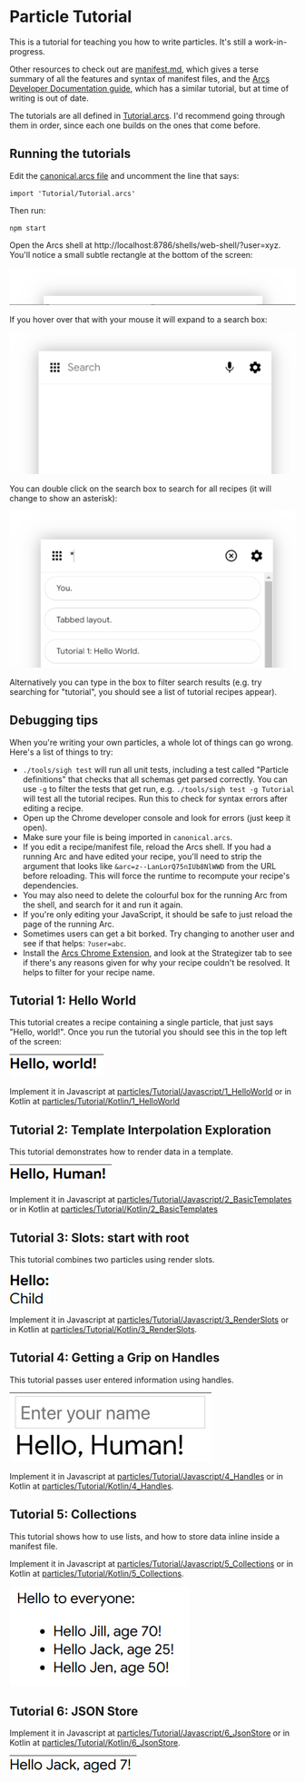 # Particle Tutorial

This is a tutorial for teaching you how to write particles. It's still a work-in-progress.

Other resources to check out are [manifest.md](../../src/runtime/manifest.md), which gives a terse summary of all the features and syntax of
manifest files, and the [Arcs Developer Documentation guide](https://docs.google.com/document/d/1F6Q4u_VbXGlfYUm0y_OSNJOe9nIeSCnrRMZnls8Hkvg),
which has a similar tutorial, but at time of writing is out of date.

The tutorials are all defined in [Tutorial.arcs](Tutorial.arcs). I'd recommend going through them in order, since each one builds on the
ones that come before.

## Running the tutorials

Edit the [canonical.arcs file](../canonical.arcs) and uncomment the line that says:

```
import 'Tutorial/Tutorial.arcs'
```

Then run:

```
npm start
```

Open the Arcs shell at http://localhost:8786/shells/web-shell/?user=xyz. You'll notice a small subtle rectangle at the bottom of the screen:

![Shell rectangle](screenshots/shell-rectangle.png)

If you hover over that with your mouse it will expand to a search box:

![Shell search](screenshots/shell-search.png)

You can double click on the search box to search for all recipes (it will change to show an asterisk):

![Shell search all](screenshots/shell-search-all.png)

Alternatively you can type in the box to filter search results (e.g. try searching for "tutorial", you should see a list of tutorial recipes
appear).

## Debugging tips

When you're writing your own particles, a whole lot of things can go wrong. Here's a list of things to try:

* `./tools/sigh test` will run all unit tests, including a test called "Particle definitions" that checks that all schemas get parsed correctly.
  You can use `-g` to filter the tests that get run, e.g. `./tools/sigh test -g Tutorial` will test all the tutorial recipes. Run this to check
  for syntax errors after editing a recipe.
* Open up the Chrome developer console and look for errors (just keep it open).
* Make sure your file is being imported in `canonical.arcs`.
* If you edit a recipe/manifest file, reload the Arcs shell. If you had a running Arc and have edited your recipe, you'll need to strip the
  argument that looks like `&arc=z--LanLorQ75nIUb8NlWWD` from the URL before reloading. This will force the runtime to recompute your recipe's
  dependencies.
* You may also need to delete the colourful box for the running Arc from the shell, and search for it and run it again.
* If you're only editing your JavaScript, it should be safe to just reload the page of the running Arc.
* Sometimes users can get a bit borked. Try changing to another user and see if that helps: `?user=abc`.
* Install the [Arcs Chrome Extension](../../extension/README.md), and look at the Strategizer tab to see if there's any reasons given for why
  your recipe couldn't be resolved. It helps to filter for your recipe name.

## Tutorial 1: Hello World

This tutorial creates a recipe containing a single particle, that just says "Hello, world!". Once you run the tutorial you should see this in
the top left of the screen:

![Tutorial 1 image](screenshots/1-hello-world.png)

Implement it in Javascript at [particles/Tutorial/Javascript/1_HelloWorld](https://github.com/PolymerLabs/arcs/tree/master/particles/Tutorial/Javascript#hello-world) or in Kotlin at [particles/Tutorial/Kotlin/1_HelloWorld](https://github.com/PolymerLabs/arcs/tree/master/particles/Tutorial/Kotlin#hello-world) 

## Tutorial 2: Template Interpolation Exploration

This tutorial demonstrates how to render data in a template.

![Tutorial 2 image](screenshots/2-basic-template.png)

Implement it in Javascript at [particles/Tutorial/Javascript/2_BasicTemplates](https://github.com/PolymerLabs/arcs/tree/master/particles/Tutorial/Javascript#template-interpolation-exploration) or in Kotlin at [particles/Tutorial/Kotlin/2_BasicTemplates](https://github.com/PolymerLabs/arcs/tree/master/particles/Tutorial/Kotlin#template-interpolation-exploration) 

## Tutorial 3: Slots: start with root

This tutorial combines two particles using render slots.

![Tutorial 3 image](screenshots/3-render-slots.png)

Implement it in Javascript at [particles/Tutorial/Javascript/3_RenderSlots](https://github.com/PolymerLabs/arcs/tree/master/particles/Tutorial/Javascript#slots-the-root-of-the-matter) or in Kotlin at [particles/Tutorial/Kotlin/3_RenderSlots](https://github.com/PolymerLabs/arcs/tree/master/particles/Tutorial/Kotlin#slots-the-root-of-the-matter). 

## Tutorial 4: Getting a Grip on Handles

This tutorial passes user entered information using handles.

![Tutorial 4 image](screenshots/4-handles.png)

Implement it in Javascript at [particles/Tutorial/Javascript/4_Handles](https://github.com/PolymerLabs/arcs/tree/master/particles/Tutorial/Javascript#getting-a-grip-on-handles) or in Kotlin at [particles/Tutorial/Kotlin/4_Handles](https://github.com/PolymerLabs/arcs/tree/master/particles/Tutorial/Kotlin#getting-a-grip-on-handles). 

## Tutorial 5: Collections

This tutorial shows how to use lists, and how to store data inline inside a manifest file.

Implement it in Javascript at [particles/Tutorial/Javascript/5_Collections](https://github.com/PolymerLabs/arcs/tree/master/particles/Tutorial/Javascript#the-template-interpolation-revisitation) or in Kotlin at [particles/Tutorial/Kotlin/5_Collections](https://github.com/PolymerLabs/arcs/tree/master/particles/Tutorial/Kotlin#the-template-interpolation-revisitation). 


![Tutorial 5 image](screenshots/5-collections.png)

## Tutorial 6: JSON Store

Implement it in Javascript at [particles/Tutorial/Javascript/6_JsonStore](https://github.com/PolymerLabs/arcs/tree/master/particles/Tutorial/Javascript#the-lore-of-a-json-store) or in Kotlin at [particles/Tutorial/Kotlin/6_JsonStore](https://github.com/PolymerLabs/arcs/tree/master/particles/Tutorial/Kotlin#the-lore-of-a-json-store). 

![Tutorial 6 image](screenshots/6-json-store.png)

